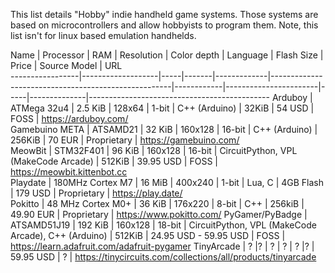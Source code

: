 This list details "Hobby" indie handheld game systems. Those systems are based on microcontrollers and allow hobbyists to program them. Note, this list isn't for linux based emulation handhelds. 


Name | Processor | RAM | Resolution | Color depth | Language | Flash Size | Price     | Source Model | URL                                      
-----------------|-------------------|-----|-------|-------------|-----------------------------------------------------|------------|-----------------------|-----|--------------|---------------------------------------------
Arduboy         | ATMega 32u4     | 2.5 KiB  | 128x64     | 1-bit       | C++ (Arduino) | 32KiB      | 54 USD | FOSS | https://arduboy.com/         
Gamebuino META | ATSAMD21 | 32 KiB | 160x128    | 16-bit      | C++ (Arduino) | 256KiB      | 70 EUR | Proprietary | https://gamebuino.com/    
MeowBit  | STM32F401    |   96 KiB    | 160x128    | 16-bit      | CircuitPython, VPL (MakeCode Arcade)   | 512KiB      | 39.95  USD    | FOSS  |  https://meowbit.kittenbot.cc      
Playdate        | 180MHz Cortex M7 | 16 MiB | 400x240    | 1-bit       | Lua, C                                              | 4GB Flash  | 179 USD            |  Proprietary  | https://play.date/         
Pokitto         | 48 MHz Cortex M0+ | 36 KiB | 176x220    | 8-bit       | C++                                                 | 256kiB      | 49.90 EUR        |    Proprietary  | https://www.pokitto.com/ 
PyGamer/PyBadge | ATSAMD51J19  |  192 KiB   | 160x128    | 18-bit      | CircuitPython, VPL (MakeCode Arcade), C++ (Arduino) | 512KiB      | 24.95 USD - 59.95 USD | FOSS         | https://learn.adafruit.com/adafruit-pygamer 
TinyArcade  | ? |?    | ?    | ?    | ? |?    | 59.95  USD    | ?  | https://tinycircuits.com/collections/all/products/tinyarcade  


